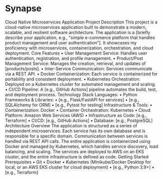 # Synapse
Cloud Native  Microservices Application
Project Description
This project is a cloud-native microservices application built to demonstrate a modern, scalable, and resilient software architecture. The application is a [briefly describe your application, e.g., "simple e-commerce platform that handles product management and user authentication"]. It showcases my proficiency with microservices, containerization, orchestration, and cloud deployment.
Core Features
• User Management Service: Handles user authentication, registration, and profile management.
• Product/Post Management Service: Manages the creation, retrieval, and updates of [products/posts].
• Inter-Service Communication: Services communicate via a REST API.
• Docker Containerization: Each service is containerized for portability and consistent deployment.
• Kubernetes Orchestration: Deployed on a Kubernetes cluster for automated management and scaling.
• CI/CD Pipeline: A [e.g., GitHub Actions] pipeline automates the build, test, and deployment process.
Technology Stack
Languages:
• Python
Frameworks & Libraries:
• [e.g., Flask/FastAPI for services]
• [e.g., SQLAlchemy for ORM]
• [e.g., Pytest for testing]
Infrastructure & Tools:
• Containerization: Docker
• Container Orchestration: Kubernetes
• Cloud Platform: Amazon Web Services (AWS)
• Infrastructure as Code: [e.g., Terraform]
• CI/CD: [e.g., GitHub Actions]
• Database: [e.g., PostgreSQL]
Architecture Overview
The application is structured as a series of independent microservices. Each service has its own database and is responsible for a specific domain. Communication between services is handled via REST API calls. The entire application is containerized using Docker and managed by Kubernetes, which handles service discovery, load balancing, and scaling. The services are deployed to AWS on an EKS cluster, and the entire infrastructure is defined as code.
Getting Started
Prerequisites
• Git
• Docker
• Kubernetes (Minikube/Docker Desktop for local, or an AWS EKS cluster for cloud deployment)
• [e.g., Python 3.9+]
• [e.g., Terraform]
